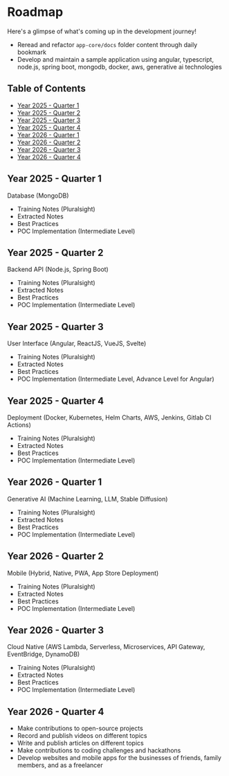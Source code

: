 # Roadmap

Here's a glimpse of what's coming up in the development journey!

- Reread and refactor `app-core/docs` folder content through daily bookmark
- Develop and maintain a sample application using angular, typescript, node.js, spring boot, mongodb, docker, aws, generative ai technologies

## Table of Contents

- [Year 2025 - Quarter 1](#year-2025---quarter-1)
- [Year 2025 - Quarter 2](#year-2025---quarter-2)
- [Year 2025 - Quarter 3](#year-2025---quarter-3)
- [Year 2025 - Quarter 4](#year-2025---quarter-4)
- [Year 2026 - Quarter 1](#year-2026---quarter-1)
- [Year 2026 - Quarter 2](#year-2026---quarter-2)
- [Year 2026 - Quarter 3](#year-2026---quarter-3)
- [Year 2026 - Quarter 4](#year-2026---quarter-4)

## Year 2025 - Quarter 1

Database (MongoDB)

- Training Notes (Pluralsight)
- Extracted Notes
- Best Practices
- POC Implementation (Intermediate Level)

## Year 2025 - Quarter 2

Backend API (Node.js, Spring Boot)

- Training Notes (Pluralsight)
- Extracted Notes
- Best Practices
- POC Implementation (Intermediate Level)

## Year 2025 - Quarter 3

User Interface (Angular, ReactJS, VueJS, Svelte)

- Training Notes (Pluralsight)
- Extracted Notes
- Best Practices
- POC Implementation (Intermediate Level, Advance Level for Angular)

## Year 2025 - Quarter 4

Deployment (Docker, Kubernetes, Helm Charts, AWS, Jenkins, Gitlab CI Actions)

- Training Notes (Pluralsight)
- Extracted Notes
- Best Practices
- POC Implementation (Intermediate Level)

## Year 2026 - Quarter 1

Generative AI (Machine Learning, LLM, Stable Diffusion)

- Training Notes (Pluralsight)
- Extracted Notes
- Best Practices
- POC Implementation (Intermediate Level)

## Year 2026 - Quarter 2

Mobile (Hybrid, Native, PWA, App Store Deployment)

- Training Notes (Pluralsight)
- Extracted Notes
- Best Practices
- POC Implementation (Intermediate Level)

## Year 2026 - Quarter 3

Cloud Native (AWS Lambda, Serverless, Microservices, API Gateway, EventBridge, DynamoDB)

- Training Notes (Pluralsight)
- Extracted Notes
- Best Practices
- POC Implementation (Intermediate Level)

## Year 2026 - Quarter 4

- Make contributions to open-source projects
- Record and publish videos on different topics
- Write and publish articles on different topics
- Make contributions to coding challenges and hackathons
- Develop websites and mobile apps for the businesses of friends, family members, and as a freelancer
